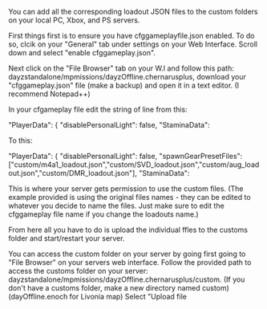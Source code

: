 You can add all the corresponding loadout JSON files to the custom folders on your local PC, Xbox, and PS servers.

First things first is to ensure you have cfggameplayfile.json enabled. To do so, clcik on your "General" tab under settings on your Web Interface. Scroll down and select "enable cfggameplay.json".

Next click on the "File Browser" tab on your W.I and follow this path: dayzstandalone/mpmissions/dayzOffline.chernarusplus, download your "cfggameplay.json" file (make a backup) and open it in a text editor. (I recommend Notepad++)

In your cfgameplay file edit the string of line from this:

"PlayerData":
	{
		"disablePersonalLight": false,
		"StaminaData":

To this:

"PlayerData":
	{
		"disablePersonalLight": false,
		"spawnGearPresetFiles": ["custom/m4a1_loadout.json","custom/SVD_loadout.json","custom/aug_loadout.json","custom/DMR_loadout.json"],
		"StaminaData":

This is where your server gets permission to use the custom files. (The example provided is using the original files names - they can be edited to whatever you decide to name the files. Just make sure to edit the cfggameplay file name if you change the loadouts name.)

From here all you have to do is upload the individual ffles to the customs folder and start/restart your server. 

You can access the custom folder on your server by going first going to "File Browser" on your servers web interface.
Follow the provided path to access the customs folder on your server: dayzstandalone/mpmissions/dayzOffline.chernarusplus/custom. (If you don't have a customs folder, make a new directory named custom)(dayOffline.enoch for Livonia map)
Select "Upload file
